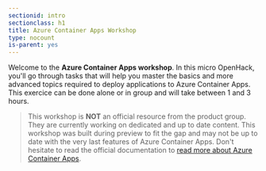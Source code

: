 ```yaml
---
sectionid: intro
sectionclass: h1
title: Azure Container Apps Workshop
type: nocount
is-parent: yes
---
```


Welcome to the **Azure Container Apps workshop**. In this micro OpenHack, you'll go through tasks that will help you master the basics and more advanced topics required to deploy applications to Azure Container Apps. This exercice can be done alone or in group and will take between 1 and 3 hours.

> This workshop is **NOT** an official resource from the product group. They are currently working on dedicated and up to date content. This workshop was built during preview to fit the gap and may not be up to date with the very last features of Azure Container Apps. Don't hesitate to read the official documentation to [read more about Azure Container Apps](https://docs.microsoft.com/en-us/azure/container-apps/).
